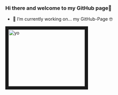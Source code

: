 ### Hi there and welcome to my GitHub page👋

- 🔭 I’m currently working on... my GitHub-Page 🤓

<a href="http://www.youtube.com/watch?feature=player_embedded&v=onzzA3VirMk
" target="_blank"><img src="http://img.youtube.com/vi/onzzA3VirMk/0.jpg" 
alt="yo" width="240" height="180" border="10"/></a>
<!--
**rockadub/rockadub** is a ✨ _special_ ✨ repository because its `README.md` (this file) appears on your GitHub profile.

Here are some ideas to get you started:

- 🔭 I’m currently working on ...
- 🌱 I’m currently learning ...
- 👯 I’m looking to collaborate on ...
- 🤔 I’m looking for help with ...
- 💬 Ask me about ...
- 📫 How to reach me: ...
- 😄 Pronouns: ...
- ⚡ Fun fact: ...
-->
